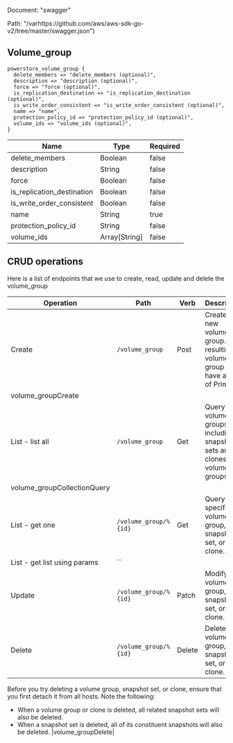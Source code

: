 Document: "swagger"


Path: "/varhttps://github.com/aws/aws-sdk-go-v2/tree/master/swagger.json")

## Volume_group



```puppet
powerstore_volume_group {
  delete_members => "delete_members (optional)",
  description => "description (optional)",
  force => "force (optional)",
  is_replication_destination => "is_replication_destination (optional)",
  is_write_order_consistent => "is_write_order_consistent (optional)",
  name => "name",
  protection_policy_id => "protection_policy_id (optional)",
  volume_ids => "volume_ids (optional)",
}
```

| Name        | Type           | Required       |
| ------------- | ------------- | ------------- |
|delete_members | Boolean | false |
|description | String | false |
|force | Boolean | false |
|is_replication_destination | Boolean | false |
|is_write_order_consistent | Boolean | false |
|name | String | true |
|protection_policy_id | String | false |
|volume_ids | Array[String] | false |



## CRUD operations

Here is a list of endpoints that we use to create, read, update and delete the volume_group

| Operation | Path | Verb | Description | OperationID |
| ------------- | ------------- | ------------- | ------------- | ------------- |
|Create|`/volume_group`|Post|Create a new volume group. The resulting volume group will have a type of Primary.
|volume_groupCreate|
|List - list all|`/volume_group`|Get|Query all volume groups, including snapshot sets and clones of volume groups.
|volume_groupCollectionQuery|
|List - get one|`/volume_group/%{id}`|Get|Query a specific volume group, snapshot set, or clone.|volume_groupInstanceQuery|
|List - get list using params|``||||
|Update|`/volume_group/%{id}`|Patch|Modify a volume group, snapshot set, or clone.|volume_groupModify|
|Delete|`/volume_group/%{id}`|Delete|Delete a volume group, snapshot set, or clone.
Before you try deleting a volume group, snapshot set, or clone, ensure that you first detach it from all hosts. Note the following:
* When a volume group or clone is deleted, all related snapshot sets will also be deleted.
* When a snapshot set is deleted, all of its constituent snapshots will also be deleted.
|volume_groupDelete|
